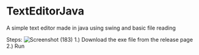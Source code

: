 # TextEditorJava
 A simple text editor made in java using swing and basic file reading 
 
Steps: 
![Screenshot (183)](https://user-images.githubusercontent.com/91241514/236762001-104eac6d-4e89-473e-bffa-277bc2b44b5b.png)
1.) Download the exe file from the release page 
2.) Run 
